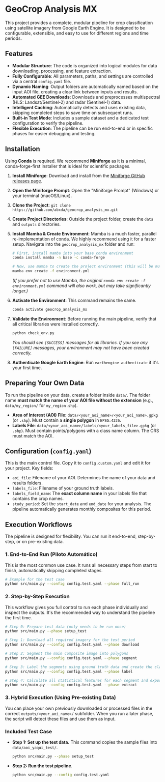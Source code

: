 # GeoCrop Analysis MX

This project provides a complete, modular pipeline for crop classification using satellite imagery from Google Earth Engine. It is designed to be configurable, extensible, and easy to use for different regions and time periods.

## Features

- **Modular Structure**: The code is organized into logical modules for data downloading, processing, and feature extraction.
- **Fully Configurable**: All parameters, paths, and settings are controlled via a central `config.yaml` file.
- **Dynamic Naming**: Output folders are automatically named based on the input AOI file, creating a clear link between inputs and results.
- **Automated GEE Downloads**: Downloads and preprocesses multispectral (HLS: Landsat/Sentinel-2) and radar (Sentinel-1) data.
- **Intelligent Caching**: Automatically detects and uses existing data, skipping completed steps to save time on subsequent runs.
- **Built-in Test Mode**: Includes a sample dataset and a dedicated test configuration to verify the pipeline.
- **Flexible Execution**: The pipeline can be run end-to-end or in specific phases for easier debugging and testing.

## Installation

Using **Conda** is required. We recommend **Miniforge** as it is a minimal, conda-forge-first installer that is ideal for scientific packages.

1.  **Install Miniforge**: Download and install from the [Miniforge GitHub releases page](https://github.com/conda-forge/miniforge/releases).
2.  **Open the Miniforge Prompt**: Open the "Miniforge Prompt" (Windows) or your terminal (macOS/Linux).
3.  **Clone the Project**: `git clone https://github.com/abxda/geocrop_analysis_mx.git`
4.  **Create Project Directories**: Outside the project folder, create the `data` and `outputs` directories.
5.  **Install Mamba & Create Environment**: Mamba is a much faster, parallel re-implementation of conda. We highly recommend using it for a faster setup. Navigate into the `geocrop_analysis_mx` folder and run:
    ```bash
    # First, install mamba into your base conda environment
    conda install mamba -n base -c conda-forge

    # Now, use mamba to create the project environment (this will be much faster)
    mamba env create -f environment.yml
    ```
    *(If you prefer not to use Mamba, the original `conda env create -f environment.yml` command will also work, but may take significantly longer.)*

6.  **Activate the Environment**: This command remains the same.
    ```bash
    conda activate geocrop_analysis_mx
    ```

7.  **Validate the Environment**: Before running the main pipeline, verify that all critical libraries were installed correctly.
    ```bash
    python check_env.py
    ```
    *You should see `[SUCCESS]` messages for all libraries. If you see any `[FAILURE]` messages, your environment may not have been created correctly.*

8.  **Authenticate Google Earth Engine**: Run `earthengine authenticate` if it's your first time.

## Preparing Your Own Data

To run the pipeline on your data, create a folder inside `data/`. The folder name **must match the name of your AOI file without the extension** (e.g., `data/my_region/` for `my_region.shp`).

-   **Area of Interest (AOI) File**: `data/<your_aoi_name>/<your_aoi_name>.gpkg` (or `.shp`). Must contain a **single polygon** in `EPSG:4326`.
-   **Labels File**: `data/<your_aoi_name>/labels/<your_labels_file>.gpkg` (or `.shp`). Must contain points/polygons with a class name column. The CRS must match the AOI.

## Configuration (`config.yaml`)

This is the main control file. Copy it to `config.custom.yaml` and edit it for your project. Key fields:

-   `aoi_file`: Filename of your AOI. Determines the name of your data and results folders.
-   `labels_file`: Filename of your ground truth labels.
-   `labels_field_name`: The **exact column name** in your labels file that contains the crop names.
-   `study_period`: Set the `start_date` and `end_date` for your analysis. The pipeline automatically generates monthly composites for this period.

## Execution Workflows

The pipeline is designed for flexibility. You can run it end-to-end, step-by-step, or on pre-existing data.

### 1. End-to-End Run (Piloto Automático)

This is the most common use case. It runs all necessary steps from start to finish, automatically skipping completed stages.

```bash
# Example for the test case
python src/main.py --config config.test.yaml --phase full_run
```

### 2. Step-by-Step Execution

This workflow gives you full control to run each phase individually and inspect the outputs. It's the recommended way to understand the pipeline the first time.

```bash
# Step 0: Prepare test data (only needs to be run once)
python src/main.py --phase setup_test

# Step 1: Download all required imagery for the test period
python src/main.py --config config.test.yaml --phase download

# Step 2: Segment the main composite image into polygons
python src/main.py --config config.test.yaml --phase segment

# Step 3: Label the segments using ground truth data and create the class raster
python src/main.py --config config.test.yaml --phase label

# Step 4: Calculate all statistical features for each segment and export to CSV
python src/main.py --config config.test.yaml --phase extract
```

### 3. Hybrid Execution (Using Pre-existing Data)

You can place your own previously downloaded or processed files in the correct `outputs/<your_aoi_name>/` subfolder. When you run a later phase, the script will detect these files and use them as input.

### Included Test Case

-   **Step 1: Set up the test data.** This command copies the sample files into `data/aoi_yaqui_test/`.
    ```bash
    python src/main.py --phase setup_test
    ```

-   **Step 2: Run the test pipeline.**
    ```bash
    python src/main.py --config config.test.yaml
    ```
